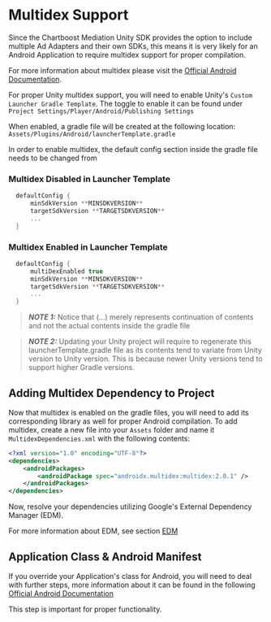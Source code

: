 # Multidex Support

Since the Chartboost Mediation Unity SDK provides the option to include multiple Ad Adapters and their own SDKs, this means it is very likely for an Android Application to require multidex support for proper compilation.

For more information about multidex please visit the [Official Android Documentation](https://developer.android.com/studio/build/multidex).

For proper Unity multidex support, you will need to enable Unity's `Custom Launcher Gradle Template`. The toggle to enable it can be found under `Project Settings/Player/Android/Publishing Settings`

When enabled, a gradle file will be created at the following location: `Assets/Plugins/Android/launcherTemplate.gradle`

In order to enable multidex, the default config section inside the gradle file needs to be changed from

### Multidex Disabled in Launcher Template
```gradle
  defaultConfig {
      minSdkVersion **MINSDKVERSION**
      targetSdkVersion **TARGETSDKVERSION**
      ...
  }
```

### Multidex Enabled in Launcher Template
```gradle
  defaultConfig {
      multiDexEnabled true
      minSdkVersion **MINSDKVERSION**
      targetSdkVersion **TARGETSDKVERSION**
      ...
  }
```

> **_NOTE 1:_** Notice that (...) merely represents continuation of contents and not the actual contents inside the gradle file

> **_NOTE 2:_** Updating your Unity project will require to regenerate this launcherTemplate.gradle file as its contents tend to variate from Unity version to Unity version. This is because newer Unity versions tend to support higher Gradle versions.

## Adding Multidex Dependency to Project

Now that multidex is enabled on the gradle files, you will need to add its corresponding library as well for proper Android compilation.
To add multidex, create a new file into your `Assets` folder and name it `MultidexDependencies.xml` with the following contents:

```xml
<?xml version="1.0" encoding="UTF-8"?>
<dependencies>
    <androidPackages>
        <androidPackage spec="androidx.multidex:multidex:2.0.1" />    
    </androidPackages>
</dependencies>
```

Now, resolve your dependencies utilizing Google's External Dependency Manager (EDM).

For more information about EDM, see section [EDM](edm.md)

## Application Class & Android Manifest

If you override your Application's class for Android, you will need to deal with further steps, more information about it can be found in the following [Official Android Documentation](https://developer.android.com/studio/build/multidex#mdex-gradle)

This step is important for proper functionality.
